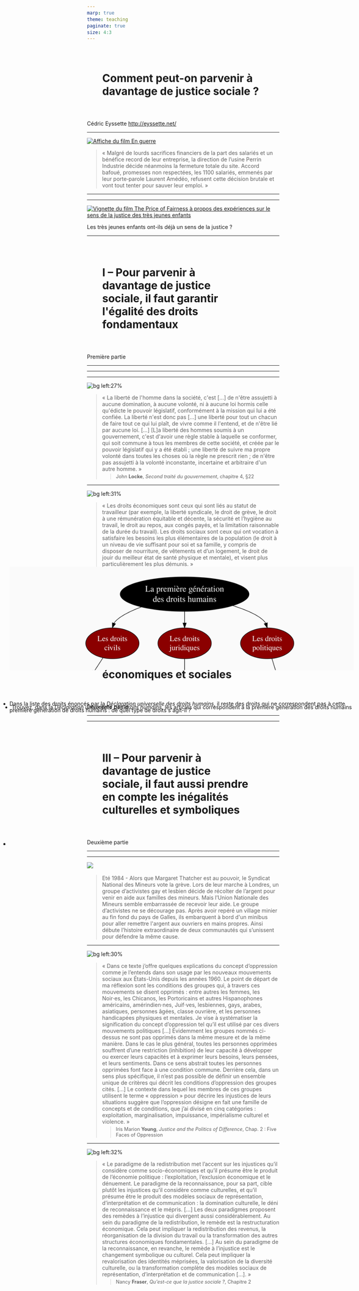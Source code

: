 ```yaml
---
marp: true
theme: teaching
paginate: true
size: 4:3
---
```


<!-- _class: titre -->

# Comment peut-on parvenir à davantage de justice sociale ?
Cédric Eyssette
http://eyssette.net/


---
<!-- _class: cinema fp -->

[![Affiche du film En guerre](https://i.ibb.co/kXQB51j/Affiche-Film-En-Guerre-t.jpg)](https://drive.google.com/file/d/1mGKyVl1SJUON5Z9bGdJLM6Htf4Ta_xY0/view?usp=sharing)

>« Malgré de lourds sacrifices financiers de la part des salariés et un bénéfice record de leur entreprise, la direction de l’usine Perrin Industrie décide néanmoins la fermeture totale du site. Accord bafoué, promesses non respectées, les 1100 salariés, emmenés par leur porte‑parole Laurent Amédéo, refusent cette décision brutale et vont tout tenter pour sauver leur emploi. »


---
<!-- _class:  -->

<!-- Mettre extrait / Monopoly des inégalités -->

---
<!-- _class: i1t1  vertical-->

[![Vignette du film _The Price of Fairness_ à propos des expériences sur le sens de la justice des très jeunes enfants](https://i.ibb.co/0FczF72/experience-justice-enfants-t.jpg)](https://drive.google.com/file/d/1a8njJ8YWEa03wEX6vOo33SMxijuE4AAW/view?usp=sharing)

Les très jeunes enfants ont-ils déjà un sens de la justice ?

<!-- Distinguer la justice comme institution et la justice comme idéal -->

---
<!-- _class: partie -->
<style scoped>
h1{padding:40px!important;}
</style>
# I – Pour parvenir à <br>davantage de justice <br>sociale, il faut garantir<br>l'égalité des droits<br>fondamentaux <!-- fit -->
Première partie

---
<!-- _class: i1t0 pp-->
<style scoped>
ul{background:none; margin:auto; padding:0; width:94%; height:94%; display:flex; justify-content: center; align-items:center; position:absolute; left:25px; top:28px;}
ul li:before{content:"";}
ul li {margin:auto; padding:0; position:absolute;}
img {clip-path: polygon(0px 270px,973px 270px,973px 0px,0px 0px);}
ul li[data-marpit-fragment="1"] img {clip-path: polygon(0px 429px,973px 429px,973px 0px,0px 0px); position:relative; }
ul li[data-marpit-fragment="2"] img {clip-path:none; position:relative;}
</style>

- ![](https://raw.githubusercontent.com/eyssette/graphviz-examples/master/diagram/droits-humains-premiere-generation.svg)
* ![](https://raw.githubusercontent.com/eyssette/graphviz-examples/master/diagram/droits-humains-premiere-generation.svg)
* ![](https://raw.githubusercontent.com/eyssette/graphviz-examples/master/diagram/droits-humains-premiere-generation.svg)

---
<!-- _class: fppppppp -->

- Trouvez, dans la *Déclaration universelle des droits humains*, les articles qui correspondent à la première génération des droits humains
- Dans la liste des droits énoncés par la *Déclaration universelle des droits humains*, il reste des droits qui ne correspondent pas à cette première génération de droits humains : de quel type de droits s'agit-il ?

---
<!-- _class: citationC fmmm -->
<style scoped>
blockquote blockquote {margin-top:-10px;}
</style>
![bg left:27%](https://upload.wikimedia.org/wikipedia/commons/thumb/d/d1/JohnLocke.png/520px-JohnLocke.png)

>« La liberté de l'homme dans la société, c'est […] de n'être assujetti à aucune domination, à aucune volonté, ni à aucune loi hormis celle qu'édicte le pouvoir législatif, conformément à la mission qui lui a été confiée. La liberté n'est donc pas […] une liberté pour tout un chacun de faire tout ce qui lui plaît, de vivre comme il l'entend, et de n'être lié par aucune loi. […] [L]a liberté des hommes soumis à un gouvernement, c'est d'avoir une règle stable à laquelle se conformer, qui soit commune à tous les membres de cette société, et créée par le pouvoir législatif qui y a été établi ; une liberté de suivre ma propre volonté dans toutes les choses où la règle ne prescrit rien ; de n'être pas assujetti à la volonté inconstante, incertaine et arbitraire d'un autre homme. »
>>John **Locke**, *Second traité du gouvernement*, chapitre 4, §22


<!-- Distinguer légal / légitime -->

<!-- droits-résistance / libéralisme politique / liberté ≠ licence / liberté comme non-domination -->

<!-- Distinguer
La défense des droits humains s'inscrit dans un changement de modèle du pouvoir.
Auparavant (…) le pouvoir s'exerçait de manière absolue (les monarchies absolues). Le pouvoir appartenait à un roi, une dynastie. La finalité du pouvoir n'était que l'extension de la domination du roi sur son empire. La loi n'était que l'expression de la volonté arbitraire du roi.
Locke s'oppose à ce modèle : le pouvoir n'existe que par le consentement des individus. Le pouvoir n'est pas absolu, car il doit accomplir une mission, qui est de défendre les droits des individus. La loi n'est pas l'expression d'une domination, mais la garantie de notre liberté.
Le pouvoir n'est justifié que s'il accomplit cette mission. Si ce n'est pas le cas, les citoyens ont un droit de résistance à l'oppression, et un droit de désobéissance civile.
La dés. civ., ce n'est pas le fait de désobéir à une loi par simple intérêt personnel ; c'est désobéir pour des raisons de justice, de bien commun, c'est chercher, au sein d'un groupe, à montrer le caractère injuste d'une loi ou d'une situation, quand on n'a pas ou plus d'autre moyen d'expression de son opposition.
 -->



---
<!-- _class: citationC fmm -->
<style scoped>
blockquote blockquote {margin-top:-10px; font-size:90%;}
</style>
![bg left:31%](https://upload.wikimedia.org/wikipedia/commons/5/5e/Magali_Lafourcade_Luxembourg.jpg)

> « Les droits économiques sont ceux qui sont liés au statut de travailleur (par exemple, la liberté syndicale, le droit de grève, le droit à une rémunération équitable et décente, la sécurité et l’hygiène au travail, le droit au repos, aux congés payés, et la limitation raisonnable de la durée du travail). Les droits sociaux sont ceux qui ont vocation à satisfaire les besoins les plus élémentaires de la population (le droit à un niveau de vie suffisant pour soi et sa famille, y compris de disposer de nourriture, de vêtements et d’un logement, le droit de jouir du meilleur état de santé physique et mentale), et visent plus particulièrement les plus démunis. »
>> Magali **Lafourcade**, _Les droits de l'Homme_. PUF, 2018, chap. III “De l’enrichissement des droits de l’Homme”

---
<!-- _class: partie -->
<style scoped>
h1{padding:40px!important;}
</style>
# II – Pour parvenir à<br> davantage de justice<br> sociale, il faut prendre<br> en compte les inégalités<br> économiques et sociales<!-- fit -->
Deuxième partie

---
<!-- _class:  -->

<!-- Nous avons commencé la deuxième partie, en nous intéressant à la question des inégalités économiques et sociales. Le débat est ici principalement entre le libéralisme économique et la théorie de la justice de Rawls. Pour le libéralisme économique, il faut réduire au maximum l'intervention de l'Etat afin de laisser faire les individus. Voici les 4 arguments principaux du libéralisme économique : 1/ Il faut préserver l'autonomie des individus, ne pas agir à leur place : l'Etat doit être réduit au minimum, afin de ne pas tomber dans le paternalisme ; 2/ L'intervention de l'Etat serait inefficace : l'Etat n'aurait pas la connaissance des situations locales, ne pourrait pas s'adapter rapidement, et ce type d'intervention n'inciterait pas les individus ou les entreprises à trouver de nouvelles solutions ; 3/ La concurrence libre serait le meilleur moyen d'obtenir un progrès économique général, qui bénéficie à tout le monde ; 4/ La concurrence libre permet d'abolir les privilèges de statut et les inégalités qui reposent sur des hiérarchies traditionnelles instituées. Nous avons simplement commencé un travail sur la théorie de la justice de Rawls. On peut reconnaître certes qu'il y a un progrès dans le passage d'une société de castes, où les places sociales sont simplement fixées par la naissance, au libéralisme économique, où les places sociales sont censées être l'effet de la concurrence libre entre individus, et acquises simplement grâce à la réussite des individus. Mais : est-ce vraiment suffisant ? Tout le monde est-il vraiment sur la même ligne de départ ? Et peut-on vraiment dire, sans autre précision, que ceux qui ont réussi ont mérité d'avoir davantage, et que ceux qui n'ont pas réussi méritent une position moins avantageuse ?-->


<!-- + ajouter il faut prendre en compte également les inégalités économiques et sociales : au niveau de la famille (? de la répartition des tâches) + au niveau mondial (la question de la justice globale : approches étatistes vs. approches cosmopolitiques) -->


---
<!-- _class: partie -->
<style scoped>
h1{padding:40px!important;}
</style>
# III – Pour parvenir à<br> davantage de justice<br> sociale, il faut aussi prendre<br> en compte les inégalités<br>culturelles et symboliques<!-- fit -->
Deuxième partie


---
<!-- _class:  -->

<!-- Extrait Blackkksman + Bande annonce film Pride
marginalisation + impuissance + impérialisme culturel + violences -->


---
<!-- _class: cinema fmmmmm -->

[![](https://fr.web.img3.acsta.net/pictures/14/07/02/16/01/158254.jpg)](https://drive.google.com/open?id=1Qkvs8IxFsv_6AkFgsXGueudU_3vlZKRI)

>Eté 1984 - Alors que Margaret Thatcher est au pouvoir, le Syndicat National des Mineurs vote la grève. Lors de leur marche à Londres, un groupe d’activistes gay et lesbien décide de récolter de l’argent pour venir en aide aux familles des mineurs. Mais l’Union Nationale des Mineurs semble embarrassée de recevoir leur aide. Le groupe d’activistes ne se décourage pas. Après avoir repéré un village minier au fin fond du pays de Galles, ils embarquent à bord d'un minibus pour aller remettre l'argent aux ouvriers en mains propres. Ainsi débute l’histoire extraordinaire de deux communautés qui s’unissent pour défendre la même cause.


---
<!-- _class: citationC fmmmmmmmmmmm-->

![bg left:30%](https://upload.wikimedia.org/wikipedia/en/b/ba/Iris_Marion_Young.jpg)

>« Dans ce texte j’offre quelques explications du concept d’oppression comme je l’entends dans son usage par les nouveaux mouvements sociaux aux États-Unis depuis les années 1960. Le point de départ de ma réflexion sont les conditions des groupes qui, à travers ces mouvements se disent opprimés : entre autres les femmes, les Noir⋅es, les Chicanos, les Portoricains et autres Hispanophones américains, amérindien⋅nes, Juif⋅ves, lesbiennes, gays, arabes, asiatiques, personnes âgées, classe ouvrière, et les personnes handicapées physiques et mentales. Je vise à systématiser la signification du concept d’oppression tel qu’il est utilisé par ces divers mouvements politiques […] Évidemment les groupes nommés ci-dessus ne sont pas opprimés dans la même mesure et de la même manière. Dans le cas le plus général, toutes les personnes opprimées souffrent d’une restriction (inhibition) de leur capacité à développer ou exercer leurs capacités et à exprimer leurs besoins, leurs pensées, et leurs sentiments. Dans ce sens abstrait toutes les personnes opprimées font face à une condition commune. Derrière cela, dans un sens plus spécifique, il n’est pas possible de définir un ensemble unique de critères qui décrit les conditions d’oppression des groupes cités. […] Le contexte dans lequel les membres de ces groupes utilisent le terme « oppression » pour décrire les injustices de leurs situations suggère que l’oppression désigne en fait une famille de concepts et de conditions, que j’ai divisé en cinq catégories : exploitation, marginalisation, impuissance, impérialisme culturel et violence. »
>>Iris Marion **Young**, _Justice and the Politics of Difference_, Chap. 2 : Five Faces of Oppression

---
<!-- _class: citationC fmmmmmmmmm-->

![bg left:32%](https://upload.wikimedia.org/wikipedia/commons/d/d5/NancyFraser.JPG)

>« Le paradigme de la redistribution met l’accent sur les injustices qu’il considère comme socio-économiques et qu’il présume être le produit de l’économie politique : l’exploitation, l’exclusion économique et le dénuement. Le paradigme de la reconnaissance, pour sa part, cible plutôt les injustices qu’il considère comme culturelles, et qu’il présume être le produit des modèles sociaux de représentation, d’interprétation et de communication : la domination culturelle, le déni de reconnaissance et le mépris. […] Les deux paradigmes proposent des remèdes à l’injustice qui divergent aussi considérablement. Au sein du paradigme de la redistribution, le remède est la restructuration économique. Cela peut impliquer la redistribution des revenus, la réorganisation de la division du travail ou la transformation des autres structures économiques fondamentales. […] Au sein du paradigme de la reconnaissance, en revanche, le remède à l’injustice est le changement symbolique ou culturel. Cela peut impliquer la revalorisation des identités méprisées, la valorisation de la diversité culturelle, ou la transformation complète des modèles sociaux de représentation, d’interprétation et de communication […]. »
>>Nancy **Fraser**, _Qu'est-ce que la justice sociale ?_, Chapitre 2